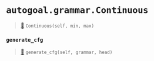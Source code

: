 # `autogoal.grammar.Continuous`

> [📝](https://github.com/autogal/autogoal/blob/master/autogoal/grammar/_cfg.py#L309)
> `Continuous(self, min, max)`

### `generate_cfg`

> [📝](https://github.com/autogoal/autogoal/blob/master/autogoal/grammar/_cfg.py#L313)
> `generate_cfg(self, grammar, head)`

